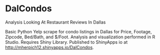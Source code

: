 # DalCondos

Analysis Looking At Restaurant Reviews In Dallas

Basic Python Yelp scrape for condo listings in Dallas for Price, Footage, Zipcode, Bed/Bath, and $/Foot. Analysis and visualization performed in R Studio. Requires Shiny Library. Published to ShinyApps io at http://mherpich12.shinyapps.io/DalCondos.

